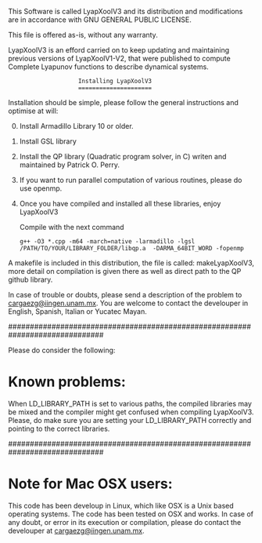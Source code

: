 This Software is called LyapXoolV3 and its distribution and modifications
are in accordance with GNU GENERAL PUBLIC LICENSE.

This file is offered as-is, without any warranty.

LyapXoolV3 is an efford carried on to keep updating and maintaining previous versions of LyapXoolV1-V2, that were published to compute Complete Lyapunov functions to describe dynamical systems.


                        Installing LyapXoolV3 
                        =====================

Installation should be simple, please follow the general instructions and optimise at will:

0. Install Armadillo Library 10 or older. 
   
1. Install GSL library 

2. Install the QP library (Quadratic program solver, in C) writen and maintained by Patrick O. Perry.
 
3. If you want to run parallel computation of various routines, please do use openmp.

4. Once you have compiled and installed all these libraries, enjoy LyapXoolV3 

      Compile with the next command
	
       g++ -O3 *.cpp -m64 -march=native -larmadillo -lgsl
       /PATH/TO/YOUR/LIBRARY_FOLDER/libqp.a  -DARMA_64BIT_WORD -fopenmp 

A makefile is included in this distribution, the file is called: makeLyapXoolV3,
more detail on compilation is given there as well as direct path to the 
QP github library.

In case of trouble or doubts, please send a description of the problem to
<cargaezg@iingen.unam.mx>.
You are welcome to contact the develouper in English, Spanish, Italian or Yucatec Mayan.

##############################################################################

Please do consider the following:

Known problems:
===============

When LD_LIBRARY_PATH is set to various paths, the compiled libraries may be mixed 
and the compiler might get confused when compiling LyapXoolV3.
Please, do make sure you are setting your LD_LIBRARY_PATH correctly and pointing
to the correct libraries.

##############################################################################

Note for Mac OSX users:
=======================
This code has been develoup in Linux, which like OSX is a Unix based operating systems. The code has been tested on OSX and works. In case of any doubt, or error in its execution or compilation, please do contact the develouper at
<cargaezg@iingen.unam.mx>.



